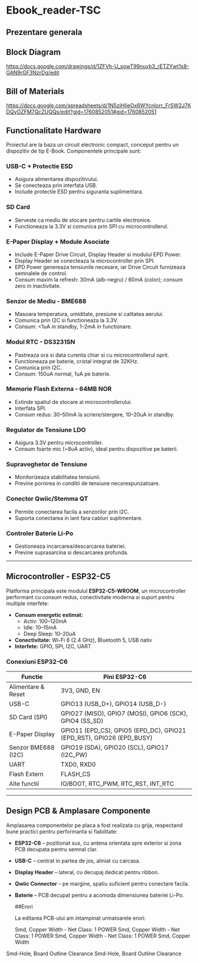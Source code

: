 # Ebook_reader-TSC
## Prezentare generala
## Block Diagram

https://docs.google.com/drawings/d/1ZFVh-U_sowT99nuvb3_rETZYwt1s8-GAN9rGF3NzrDg/edit

## Bill of Materials
https://docs.google.com/spreadsheets/d/1N5ziHIieOx6WYcnIorr_FrSW2J7KDQvOZFM7QcZUQQs/edit?gid=1760852051#gid=1760852051

## Functionalitate Hardware

Proiectul are la baza un circuit electronic compact, conceput pentru un dispozitiv de tip E-Book. Componentele principale sunt:

###  USB-C + Protectie ESD
- Asigura alimentarea dispozitivului.
- Se conecteaza prin interfata USB.
- Include protectie ESD pentru siguranta suplimentara.

###  SD Card
- Serveste ca mediu de stocare pentru cartile electronice.
- Functioneaza la 3.3V si comunica prin SPI cu microcontrollerul.

###  E-Paper Display + Module Asociate
- Include E-Paper Drive Circuit, Display Header si modulul EPD Power.
- Display Header se conecteaza la microcontroller prin SPI.
- EPD Power genereaza tensiunile necesare, iar Drive Circuit furnizeaza semnalele de control.
- Consum maxim la refresh: 30mA (alb-negru) / 60mA (color); consum zero in inactivitate.

### Senzor de Mediu - BME688
- Masoara temperatura, umiditate, presiune si calitatea aerului.
- Comunica prin I2C si functioneaza la 3.3V.
- Consum: <1uA in standby, 1–2mA in functionare.

### Modul RTC - DS3231SN
- Pastreaza ora si data curenta chiar si cu microcontrollerul oprit.
- Functioneaza pe baterie, cristal integrat de 32KHz.
- Comunica prin I2C.
- Consum: 150uA normal, 1uA pe baterie.

###  Memorie Flash Externa - 64MB NOR
- Extinde spatiul de stocare al microcontrollerului.
- Interfata SPI.
- Consum redus: 30–50mA la scriere/stergere, 10–20uA in standby.

###  Regulator de Tensiune LDO
- Asigura 3.3V pentru microcontroller.
- Consum foarte mic (~8uA activ), ideal pentru dispozitive pe baterii.

###  Supraveghetor de Tensiune
- Monitorizeaza stabilitatea tensiunii.
- Previne pornirea in conditii de tensiune necorespunzatoare.

###  Conector Qwiic/Stemma QT
- Permite conectarea facila a senzorilor prin I2C.
- Suporta conectarea in lant fara cabluri suplimentare.

###  Controler Baterie Li-Po
- Gestioneaza incarcarea/descarcarea bateriei.
- Previne suprasarcina si descarcarea profunda.

---

## Microcontroller - ESP32-C5

Platforma principala este modulul **ESP32-C5-WROOM**, un microcontroller performant cu consum redus, conectivitate moderna si suport pentru multiple interfete:

- **Consum energetic estimat:**
  - Activ: 100–120mA
  - Idle: 10–15mA
  - Deep Sleep: 10–20uA
- **Conectivitate:** Wi-Fi 6 (2.4 GHz), Bluetooth 5, USB nativ
- **Interfete:** GPIO, SPI, I2C, UART

### Conexiuni ESP32-C6

| Functie                    | Pini ESP32-C6             |
|---------------------------|---------------------------|
| Alimentare & Reset        | 3V3, GND, EN              |
| USB-C                     | GPIO13 (USB_D+), GPIO14 (USB_D-) |
| SD Card (SPI)             | GPIO27 (MISO), GPIO7 (MOSI), GPIO6 (SCK), GPIO4 (SS_SD) |
| E-Paper Display           | GPIO11 (EPD_CS), GPIO5 (EPD_DC), GPIO21 (EPD_RST), GPIO26 (EPD_BUSY) |
| Senzor BME688 (I2C)       | GPIO19 (SDA), GPIO20 (SCL), GPIO17 (I2C_PW) |
| UART                      | TXD0, RXD0                |
| Flash Extern              | FLASH_CS                  |
| Alte functii              | IO/BOOT, RTC_PWM, RTC_RST, INT_RTC |

---

## Design PCB & Amplasare Componente

Amplasarea componentelor pe placa a fost realizata cu grija, respectand bune practici pentru performanta si fiabilitate:

- **ESP32-C6** – pozitionat sus, cu antena orientata spre exterior si zona PCB decupata pentru semnal clar.
- **USB-C** – centrat in partea de jos, aliniat cu carcasa.
- **Display Header** – lateral, cu decupaj dedicat pentru ribbon.
- **Qwiic Connector** – pe margine, spatiu suficient pentru conectare facila.
- **Baterie** – PCB decupat pentru a acomoda dimensiunea bateriei Li-Po.

  ##Erori

  La editarea PCB-ului am intampinat urmatoarele erori:
  
  Smd, Copper Width - Net Class: 1 POWER
  Smd, Copper Width - Net Class: 1 POWER
  Smd, Copper Width - Net Class: 1 POWER
  Smd, Copper Width
  
 Smd-Hole, Board Outline Clearance
 Smd-Hole, Board Outline Clearance
